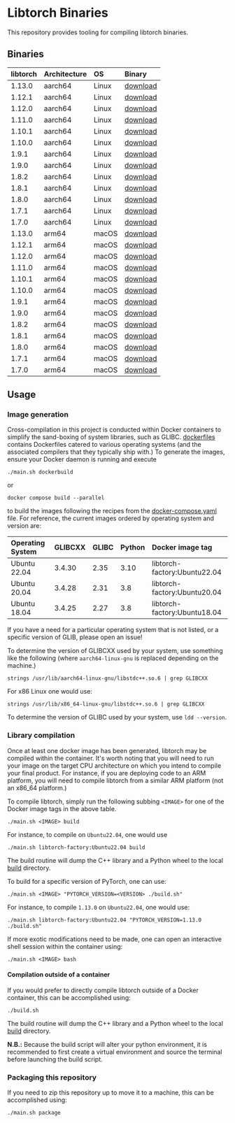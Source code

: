 # Libtorch Binaries

This repository provides tooling for compiling libtorch binaries.

## Binaries

| libtorch | Architecture | OS    | Binary                                |
|:---------|:-------------|:------|:--------------------------------------|
| 1.13.0   | aarch64      | Linux | [download][1_13_0_py38_aarch64_linux] |
| 1.12.1   | aarch64      | Linux | [download][1_12_1_py38_aarch64_linux] |
| 1.12.0   | aarch64      | Linux | [download][1_12_0_py38_aarch64_linux] |
| 1.11.0   | aarch64      | Linux | [download][1_11_0_py38_aarch64_linux] |
| 1.10.1   | aarch64      | Linux | [download][1_10_1_py38_aarch64_linux] |
| 1.10.0   | aarch64      | Linux | [download][1_10_0_py38_aarch64_linux] |
| 1.9.1    | aarch64      | Linux | [download][1_9_1_py38_aarch64_linux]  |
| 1.9.0    | aarch64      | Linux | [download][1_9_0_py38_aarch64_linux]  |
| 1.8.2    | aarch64      | Linux | [download][1_8_2_py38_aarch64_linux]  |
| 1.8.1    | aarch64      | Linux | [download][1_8_1_py38_aarch64_linux]  |
| 1.8.0    | aarch64      | Linux | [download][1_8_0_py38_aarch64_linux]  |
| 1.7.1    | aarch64      | Linux | [download][1_7_1_py38_aarch64_linux]  |
| 1.7.0    | aarch64      | Linux | [download][1_7_0_py38_aarch64_linux]  |
| 1.13.0   | arm64        | macOS | [download][1_13_0_py38_arm64_macos]   |
| 1.12.1   | arm64        | macOS | [download][1_12_1_py38_arm64_macos]   |
| 1.12.0   | arm64        | macOS | [download][1_12_0_py38_arm64_macos]   |
| 1.11.0   | arm64        | macOS | [download][1_11_0_py38_arm64_macos]   |
| 1.10.1   | arm64        | macOS | [download][1_10_1_py38_arm64_macos]   |
| 1.10.0   | arm64        | macOS | [download][1_10_0_py38_arm64_macos]   |
| 1.9.1    | arm64        | macOS | [download][1_9_1_py38_arm64_macos]    |
| 1.9.0    | arm64        | macOS | [download][1_9_0_py38_arm64_macos]    |
| 1.8.2    | arm64        | macOS | [download][1_8_2_py38_arm64_macos]    |
| 1.8.1    | arm64        | macOS | [download][1_8_1_py38_arm64_macos]    |
| 1.8.0    | arm64        | macOS | [download][1_8_0_py38_arm64_macos]    |
| 1.7.1    | arm64        | macOS | [download][1_7_1_py38_arm64_macos]    |
| 1.7.0    | arm64        | macOS | [download][1_7_0_py38_arm64_macos]    |

<!-- 1.13.0 -->
[1_13_0_py38_aarch64_linux]: https://github.com/Kautenja/libtorch-binaries/releases/download/v1.0.0/libtorch-shared-with-deps-aarch64-linux-1.13.0.zip
<!-- 1.12.1 -->
[1_12_1_py38_aarch64_linux]: https://github.com/Kautenja/libtorch-binaries/releases/download/v1.0.0/libtorch-shared-with-deps-aarch64-linux-1.12.1.zip
<!-- 1.12.0 -->
[1_12_0_py38_aarch64_linux]: https://github.com/Kautenja/libtorch-binaries/releases/download/v1.0.0/libtorch-shared-with-deps-aarch64-linux-1.12.0.zip
<!-- 1.11.0 -->
[1_11_0_py38_aarch64_linux]: https://github.com/Kautenja/libtorch-binaries/releases/download/v1.0.0/libtorch-shared-with-deps-aarch64-linux-1.11.0.zip
<!-- 1.10.1 -->
[1_10_1_py38_aarch64_linux]: https://github.com/Kautenja/libtorch-binaries/releases/download/v1.0.0/libtorch-shared-with-deps-aarch64-linux-1.10.1.zip
<!-- 1.10.0 -->
[1_10_0_py38_aarch64_linux]: https://github.com/Kautenja/libtorch-binaries/releases/download/v1.0.0/libtorch-shared-with-deps-aarch64-linux-1.10.0.zip
<!-- 1.9.1 -->
[1_9_1_py38_aarch64_linux]: https://github.com/Kautenja/libtorch-binaries/releases/download/v1.0.0/libtorch-shared-with-deps-aarch64-linux-1.9.1.zip
<!-- 1.9.0 -->
[1_9_0_py38_aarch64_linux]: https://github.com/Kautenja/libtorch-binaries/releases/download/v1.0.0/libtorch-shared-with-deps-aarch64-linux-1.9.0.zip
<!-- 1.8.2 -->
[1_8_2_py38_aarch64_linux]: https://github.com/Kautenja/libtorch-binaries/releases/download/v1.0.0/libtorch-shared-with-deps-aarch64-linux-1.8.2.zip
<!-- 1.8.1 -->
[1_8_1_py38_aarch64_linux]: https://github.com/Kautenja/libtorch-binaries/releases/download/v1.0.0/libtorch-shared-with-deps-aarch64-linux-1.8.1.zip
<!-- 1.8.0 -->
[1_8_0_py38_aarch64_linux]: https://github.com/Kautenja/libtorch-binaries/releases/download/v1.0.0/libtorch-shared-with-deps-aarch64-linux-1.8.0.zip
<!-- 1.7.1 -->
[1_7_1_py38_aarch64_linux]: https://github.com/Kautenja/libtorch-binaries/releases/download/v1.0.0/libtorch-shared-with-deps-aarch64-linux-1.7.1.zip
<!-- 1.7.0 -->
[1_7_0_py38_aarch64_linux]: https://github.com/Kautenja/libtorch-binaries/releases/download/v1.0.0/libtorch-shared-with-deps-aarch64-linux-1.7.0.zip

<!-- 1.13.0 -->
[1_13_0_py38_arm64_macos]: https://github.com/Kautenja/libtorch-binaries/releases/download/v1.0.0/libtorch-shared-with-deps-arm64-darwin-1.13.0.zip
<!-- 1.12.1 -->
[1_12_1_py38_arm64_macos]: https://github.com/Kautenja/libtorch-binaries/releases/download/v1.0.0/libtorch-shared-with-deps-arm64-darwin-1.12.1.zip
<!-- 1.12.0 -->
[1_12_0_py38_arm64_macos]: https://github.com/Kautenja/libtorch-binaries/releases/download/v1.0.0/libtorch-shared-with-deps-arm64-darwin-1.12.0.zip
<!-- 1.11.0 -->
[1_11_0_py38_arm64_macos]: https://github.com/Kautenja/libtorch-binaries/releases/download/v1.0.0/libtorch-shared-with-deps-arm64-darwin-1.11.0.zip
<!-- 1.10.1 -->
[1_10_1_py38_arm64_macos]: https://github.com/Kautenja/libtorch-binaries/releases/download/v1.0.0/libtorch-shared-with-deps-arm64-darwin-1.10.1.zip
<!-- 1.10.0 -->
[1_10_0_py38_arm64_macos]: https://github.com/Kautenja/libtorch-binaries/releases/download/v1.0.0/libtorch-shared-with-deps-arm64-darwin-1.10.0.zip
<!-- 1.9.1 -->
[1_9_1_py38_arm64_macos]: https://github.com/Kautenja/libtorch-binaries/releases/download/v1.0.0/libtorch-shared-with-deps-arm64-darwin-1.9.1.zip
<!-- 1.9.0 -->
[1_9_0_py38_arm64_macos]: https://github.com/Kautenja/libtorch-binaries/releases/download/v1.0.0/libtorch-shared-with-deps-arm64-darwin-1.9.0.zip
<!-- 1.8.2 -->
[1_8_2_py38_arm64_macos]: https://github.com/Kautenja/libtorch-binaries/releases/download/v1.0.0/libtorch-shared-with-deps-arm64-darwin-1.8.2.zip
<!-- 1.8.1 -->
[1_8_1_py38_arm64_macos]: https://github.com/Kautenja/libtorch-binaries/releases/download/v1.0.0/libtorch-shared-with-deps-arm64-darwin-1.8.1.zip
<!-- 1.8.0 -->
[1_8_0_py38_arm64_macos]: https://github.com/Kautenja/libtorch-binaries/releases/download/v1.0.0/libtorch-shared-with-deps-arm64-darwin-1.8.0.zip
<!-- 1.7.1 -->
[1_7_1_py38_arm64_macos]: https://github.com/Kautenja/libtorch-binaries/releases/download/v1.0.0/libtorch-shared-with-deps-arm64-darwin-1.7.1.zip
<!-- 1.7.0 -->
[1_7_0_py38_arm64_macos]: https://github.com/Kautenja/libtorch-binaries/releases/download/v1.0.0/libtorch-shared-with-deps-arm64-darwin-1.7.0.zip

## Usage

### Image generation

Cross-compilation in this project is conducted within Docker containers to
simplify the sand-boxing of system libraries, such as GLIBC.
[dockerfiles](dockerfiles) contains Dockerfiles catered to various operating
systems (and the associated compilers that they typically ship with.) To
generate the images, ensure your Docker daemon is running and execute

```shell
./main.sh dockerbuild
```

or

```shell
docker compose build --parallel
```

to build the images following the recipes from the
[docker-compose.yaml](docker-compose.yaml) file. For reference, the current
images ordered by operating system and version are:

| Operating System | GLIBCXX | GLIBC | Python | Docker image tag             |
|:-----------------|:--------|:------|:-------|:-----------------------------|
| Ubuntu 22.04     | 3.4.30  | 2.35  | 3.10   | libtorch-factory:Ubuntu22.04 |
| Ubuntu 20.04     | 3.4.28  | 2.31  | 3.8    | libtorch-factory:Ubuntu20.04 |
| Ubuntu 18.04     | 3.4.25  | 2.27  | 3.8    | libtorch-factory:Ubuntu18.04 |

If you have a need for a particular operating system that is not listed, or a
specific version of GLIB, please open an issue!

To determine the version of GLIBCXX used by your system, use something like
the following (where `aarch64-linux-gnu` is replaced depending on the machine.)

```shell
strings /usr/lib/aarch64-linux-gnu/libstdc++.so.6 | grep GLIBCXX
```

For x86 Linux one would use:

```shell
strings /usr/lib/x86_64-linux-gnu/libstdc++.so.6 | grep GLIBCXX
```

To determine the version of GLIBC used by your system, use `ldd --version`.

### Library compilation

Once at least one docker image has been generated, libtorch may be compiled
within the container. It's worth noting that you will need to run your image
on the target CPU architecture on which you intend to compile your final
product. For instance, if you are deploying code to an ARM platform, you will
need to compile libtorch from a similar ARM platform (not an x86_64 platform.)

To compile libtorch, simply run the following subbing `<IMAGE>` for one of the
Docker image tags in the above table.

```shell
./main.sh <IMAGE> build
```

For instance, to compile on `Ubuntu22.04`, one would use

```shell
./main.sh libtorch-factory:Ubuntu22.04 build
```

The build routine will dump the C++ library and a Python wheel to the local
[build](build) directory.

To build for a specific version of PyTorch, one can use:

```shell
./main.sh <IMAGE> "PYTORCH_VERSION=<VERSION> ./build.sh"
```

For instance, to compile `1.13.0` on `Ubuntu22.04`, one would use:

```shell
./main.sh libtorch-factory:Ubuntu22.04 "PYTORCH_VERSION=1.13.0 ./build.sh"
```

If more exotic modifications need to be made, one can open an interactive shell
session within the container using:

```shell
./main.sh <IMAGE> bash
```

#### Compilation outside of a container

If you would prefer to directly compile libtorch outside of a Docker container,
this can be accomplished using:

```shell
./build.sh
```

The build routine will dump the C++ library and a Python wheel to the local
[build](build) directory.

**N.B.:** Because the build script will alter your python environment, it is
recommended to first create a virtual environment and source the terminal
before launching the build script.

### Packaging this repository

If you need to zip this repository up to move it to a machine, this can be
accomplished using:

```shell
./main.sh package
```
